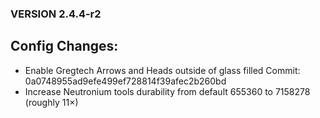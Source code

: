### VERSION 2.4.4-r2

## Config Changes:

* Enable Gregtech Arrows and Heads outside of glass filled Commit: 0a0748955ad9efe499ef728814f39afec2b260bd
* Increase Neutronium tools durability from default 655360 to 7158278 (roughly 11×)
